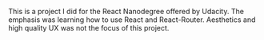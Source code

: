 This is a project I did for the React Nanodegree offered by Udacity. The emphasis was learning how to use React and React-Router. Aesthetics and high quality UX was not the focus of this project. 

